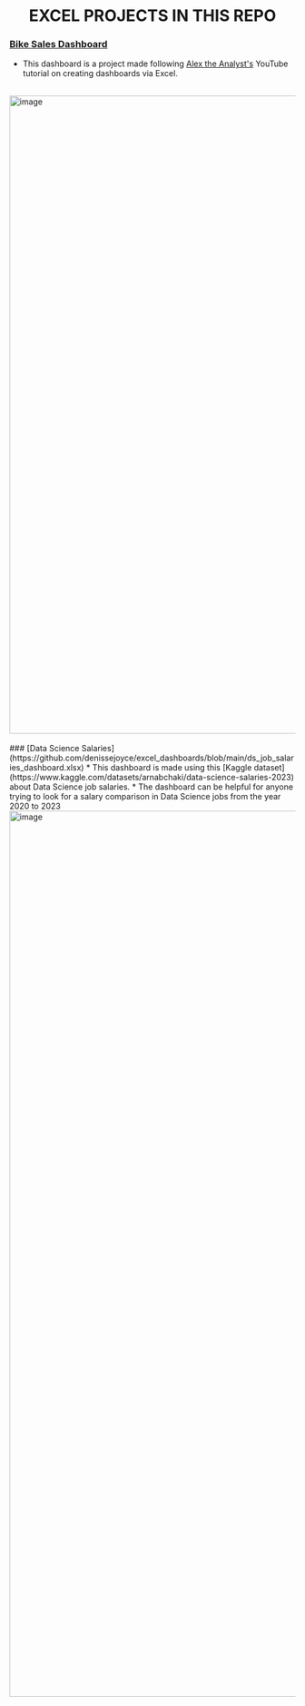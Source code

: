 <h1 align="center">EXCEL PROJECTS IN THIS REPO</h1>

### [Bike Sales Dashboard](https://github.com/denissejoyce/excel_dashboards/blob/main/bike-sales-dashboard.xlsx)
* This dashboard is a project made following [Alex the Analyst's](https://www.youtube.com/@AlexTheAnalyst) YouTube tutorial on creating dashboards via Excel.
<br>
<img width="1125" alt="image" src="https://github.com/denissejoyce/excel_dashboards/assets/88027347/4c8e760c-12f2-4e0d-b0d6-f19b33f99b43" align="center">
<br>
<br>
### [Data Science Salaries](https://github.com/denissejoyce/excel_dashboards/blob/main/ds_job_salaries_dashboard.xlsx)
* This dashboard is made using this [Kaggle dataset](https://www.kaggle.com/datasets/arnabchaki/data-science-salaries-2023) about Data Science job salaries.
* The dashboard can be helpful for anyone trying to look for a salary comparison in Data Science jobs from the year 2020 to 2023
<br>
<img width="1562" alt="image" src="https://github.com/denissejoyce/excel_dashboards/assets/88027347/3cda14bd-5215-4469-9585-2250009b24dd" align="center">



